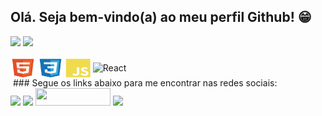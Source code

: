 ## Olá. Seja bem-vindo(a) ao meu perfil Github! 😁

 <div>
   <a href="https://github.com/ruanoliveira93"></a>
   <img height="180em" src="https://github-readme-stats.vercel.app/api?username=ruanoliveira93&show_icons=true&theme=tokyonight&include_all_commits=true&count_private=true"/>
   <img height="180em" src="https://github-readme-stats.vercel.app/api/top-langs/?username=ruanoliveira93&layout=compact&langs_count=6&theme=tokyonight"/>
</div>
    
<div style="display: inline_block"><br>
  <img align="center" alt="HTML" height="30" width="40" src="https://raw.githubusercontent.com/devicons/devicon/master/icons/html5/html5-original.svg">
  <img align="center" alt="CSS" height="30" width="40" src="https://raw.githubusercontent.com/devicons/devicon/master/icons/css3/css3-original.svg">
  <img align="center" alt="Js" height="30" width="40" src="https://raw.githubusercontent.com/devicons/devicon/master/icons/javascript/javascript-plain.svg">
  <img align="center" alt="React" height="30" width="40" src="https://cdn.jsdelivr.net/gh/devicons/devicon@latest/icons/react/react-original.svg">
</div>
 <img src="[[https://w7.pngwing.com/pngs/700/988/png-transparent-chinese-dragon-illustration-chinese-dragon-totem-black-dragon-illustration-dragon-chinese-style-cloud.png](https://png.pngtree.com/png-vector/20230729/ourlarge/pngtree-chinese-dragon-red-paper-cut-window-grilles-png-image_9116888.png)](https://images-wixmp-ed30a86b8c4ca887773594c2.wixmp.com/f/4be04656-9674-47db-a5a8-dec79e9d079e/dembcpw-7b850721-3781-474b-bb98-0e7bc1e574c6.jpg/v1/fill/w_892,h_895,q_70,strp/berserk_mark_of_the_eclipse___t_shirt_design_by_damyanoman_dembcpw-pre.jpg?token=eyJ0eXAiOiJKV1QiLCJhbGciOiJIUzI1NiJ9.eyJzdWIiOiJ1cm46YXBwOjdlMGQxODg5ODIyNjQzNzNhNWYwZDQxNWVhMGQyNmUwIiwiaXNzIjoidXJuOmFwcDo3ZTBkMTg4OTgyMjY0MzczYTVmMGQ0MTVlYTBkMjZlMCIsIm9iaiI6W1t7ImhlaWdodCI6Ijw9NTUwOSIsInBhdGgiOiJcL2ZcLzRiZTA0NjU2LTk2NzQtNDdkYi1hNWE4LWRlYzc5ZTlkMDc5ZVwvZGVtYmNwdy03Yjg1MDcyMS0zNzgxLTQ3NGItYmI5OC0wZTdiYzFlNTc0YzYuanBnIiwid2lkdGgiOiI8PTU0OTAifV1dLCJhdWQiOlsidXJuOnNlcnZpY2U6aW1hZ2Uub3BlcmF0aW9ucyJdfQ.bIkhhWf1mxqajge98fi4MNnUryOtOmdm7v7S7ZO_m4w)" alt="" />
### Segue os links abaixo para me encontrar nas redes sociais: 
 
<div> 
  <a href="https://www.instagram.com/ruanw93" target="_blank"><img src="https://img.shields.io/badge/-Instagram-%23E4405F?style=for-the-badge&logo=instagram&logoColor=white" target="_blank"></a>
 <a href="https://www.discord.com/channels/@ruanoliveira93" target="_blank"><img src="https://img.shields.io/badge/Discord-7289DA?style=for-the-badge&logo=discord&logoColor=white" target="_blank"></a> 
  <a href="https://www.facebook.com/ruanwoliveira" target="_blank"><img width='120px' height='28px' src="https://img.shields.io/badge/Facebook-%231877F2.svg?style=for-the-badge&logo=Facebook&logoColor=white"></a>
  <a href="https://www.linkedin.com/in/ruanoliveira93/" target="_blank"><img src="https://img.shields.io/badge/-LinkedIn-%230077B5?style=for-the-badge&logo=linkedin&logoColor=white" target="_blank"></a>
</div>
